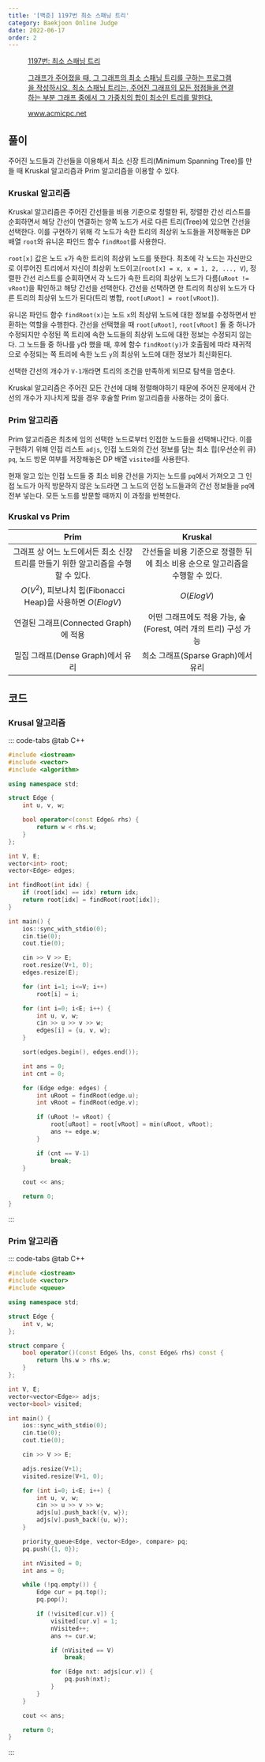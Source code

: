 ```yaml
---
title: '[백준] 1197번 최소 스패닝 트리'
category: Baekjoon Online Judge
date: 2022-06-17
order: 2
---
```


<figure class="opengraph"><a href="https://www.acmicpc.net/problem/1197" data-source-url="https://www.acmicpc.net/problem/1197">
<div class="og-image" style="background-image: url('https://drive.google.com/uc?export=view&id=1nCax5mgwtYA82T46I_ntU1afsBBNkrLr');"></div>
<div class="og-text">
<p class="og-title">1197번: 최소 스패닝 트리</p>
<p class="og-desc">그래프가 주어졌을 때, 그 그래프의 최소 스패닝 트리를 구하는 프로그램을 작성하시오. 최소 스패닝 트리는, 주어진 그래프의 모든 정점들을 연결하는 부분 그래프 중에서 그 가중치의 합이 최소인 트리를 말한다.</p>
<p class="og-host">www.acmicpc.net</p></div></a></figure>

## 풀이
주어진 노드들과 간선들을 이용해서 최소 신장 트리(Minimum Spanning Tree)를 만들 때 Kruskal 알고리즘과 Prim 알고리즘을 이용할 수 있다.

### Kruskal 알고리즘
Kruskal 알고리즘은 주어진 간선들을 비용 기준으로 정렬한 뒤, 정렬한 간선 리스트를 순회하면서 해당 간선이 연결하는 양쪽 노드가 서로 다른 트리(Tree)에 있으면 간선을 선택한다. 이를 구현하기 위해 각 노드가 속한 트리의 최상위 노드들을 저장해놓은 DP 배열 `root`와 유니온 파인드 함수 `findRoot`를 사용한다.

`root[x]` 값은 노드 `x`가 속한 트리의 최상위 노드를 뜻한다. 최초에 각 노드는 자신만으로 이루어진 트리에서 자신이 최상위 노드이고(`root[x] = x, x = 1, 2, ..., V`), 정렬한 간선 리스트를 순회하면서 각 노드가 속한 트리의 최상위 노드가 다름(`uRoot != vRoot`)을 확인하고 해당 간선을 선택한다. 간선을 선택하면 한 트리의 최상위 노드가 다른 트리의 최상위 노드가 된다(트리 병합, `root[uRoot] = root[vRoot]`).

유니온 파인드 함수 `findRoot(x)`는 노드 `x`의 최상위 노드에 대한 정보를 수정하면서 반환하는 역할을 수행한다. 간선을 선택했을 때 `root[uRoot]`, `root[vRoot]` 둘 중 하나가 수정되지만 수정된 쪽 트리에 속한 노드들의 최상위 노드에 대한 정보는 수정되지 않는다. 그 노드들 중 하나를 `y`라 했을 때, 후에 함수 `findRoot(y)`가 호출됨에 따라 재귀적으로 수정되는 쪽 트리에 속한 노드 `y`의 최상위 노드에 대한 정보가 최신화된다.

선택한 간선의 개수가 `V-1`개라면 트리의 조건을 만족하게 되므로 탐색을 멈춘다.

Kruskal 알고리즘은 주어진 모든 간선에 대해 정렬해야하기 때문에 주어진 문제에서 간선의 개수가 지나치게 많을 경우 후술할 Prim 알고리즘을 사용하는 것이 옳다.

### Prim 알고리즘
Prim 알고리즘은 최초에 임의 선택한 노드로부터 인접한 노드들을 선택해나간다. 이를 구현하기 위해 인접 리스트 `adjs`, 인접 노드와의 간선 정보를 담는 최소 힙(우선순위 큐) `pq`, 노드 방문 여부를 저장해놓은 DP 배열 `visited`를 사용한다.

현재 알고 있는 인접 노드들 중 최소 비용 간선을 가지는 노드를 `pq`에서 가져오고 그 인접 노드가 아직 방문하지 않은 노드라면 그 노드의 인접 노드들과의 간선 정보들을 `pq`에 전부 넣는다. 모든 노드를 방문할 때까지 이 과정을 반복한다.

### Kruskal vs Prim
Prim | Kruskal
:-: | :-:
그래프 상 어느 노드에서든 최소 신장 트리를 만들기 위한 알고리즘을 수행할 수 있다. | 간선들을 비용 기준으로 정렬한 뒤에 최소 비용 순으로 알고리즘을 수행할 수 있다.
$O(V^2)$, 피보나치 힙(Fibonacci Heap)을 사용하면 $O(ElogV)$ | $O(ElogV)$
연결된 그래프(Connected Graph)에 적용 | 어떤 그래프에도 적용 가능, 숲(Forest, 여러 개의 트리) 구성 가능
밀집 그래프(Dense Graph)에서 유리 | 희소 그래프(Sparse Graph)에서 유리

## 코드
### Krusal 알고리즘
::: code-tabs
@tab C++
```cpp
#include <iostream>
#include <vector>
#include <algorithm>

using namespace std;

struct Edge {
    int u, v, w;

    bool operator<(const Edge& rhs) {
        return w < rhs.w;
    }
};

int V, E;
vector<int> root;
vector<Edge> edges;

int findRoot(int idx) {
    if (root[idx] == idx) return idx;
    return root[idx] = findRoot(root[idx]);
}

int main() {
    ios::sync_with_stdio(0);
    cin.tie(0);
    cout.tie(0);

    cin >> V >> E;
    root.resize(V+1, 0);
    edges.resize(E);

    for (int i=1; i<=V; i++)
        root[i] = i;

    for (int i=0; i<E; i++) {
        int u, v, w;
        cin >> u >> v >> w;
        edges[i] = {u, v, w};
    }

    sort(edges.begin(), edges.end());

    int ans = 0;
    int cnt = 0;

    for (Edge edge: edges) {
        int uRoot = findRoot(edge.u);
        int vRoot = findRoot(edge.v);

        if (uRoot != vRoot) {
            root[uRoot] = root[vRoot] = min(uRoot, vRoot);
            ans += edge.w;
        }

        if (cnt == V-1)
            break;
    }

    cout << ans;

    return 0;
}
```
:::

### Prim 알고리즘
::: code-tabs
@tab C++
```cpp
#include <iostream>
#include <vector>
#include <queue>

using namespace std;

struct Edge {
    int v, w;
};

struct compare {
    bool operator()(const Edge& lhs, const Edge& rhs) const {
        return lhs.w > rhs.w;
    }
};

int V, E;
vector<vector<Edge>> adjs;
vector<bool> visited;

int main() {
    ios::sync_with_stdio(0);
    cin.tie(0);
    cout.tie(0);

    cin >> V >> E;

    adjs.resize(V+1);
    visited.resize(V+1, 0);

    for (int i=0; i<E; i++) {
        int u, v, w;
        cin >> u >> v >> w;
        adjs[u].push_back({v, w});
        adjs[v].push_back({u, w});
    }

    priority_queue<Edge, vector<Edge>, compare> pq;
    pq.push({1, 0});

    int nVisited = 0;
    int ans = 0;

    while (!pq.empty()) {
        Edge cur = pq.top();
        pq.pop();

        if (!visited[cur.v]) {
            visited[cur.v] = 1;
            nVisited++;
            ans += cur.w;

            if (nVisited == V)
                break;

            for (Edge nxt: adjs[cur.v]) {
                pq.push(nxt);
            }
        }
    }

    cout << ans;

    return 0;
}
```
:::
